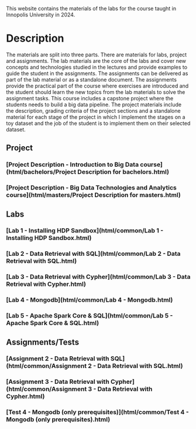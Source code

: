 This website contains the materials of the labs for the course taught in Innopolis University in 2024.

# Description

The materials are split into three parts. There are materials for labs, project and assignments. The lab materials are the core of the labs and cover new concepts and technologies studied in the lectures and provide examples to guide the student in the assignments. The assignments can be delivered as part of the lab material or as a standalone document. The assignments provide the practical part of the course where exercises are introduced and the student should learn the new topics from the lab materials to solve the assignment tasks. This course includes a capstone project where the students needs to build a big data pipeline. The project materials include the description, grading criteria of the project sections and a standalone material for each stage of the project in which I implement the stages on a toy dataset and the job of the student is to implement them on their selected dataset.

## Project

### [Project Description - Introduction to Big Data course](html/bachelors/Project Description for bachelors.html)

### [Project Description - Big Data Technologies and Analytics course](html/masters/Project Description for masters.html)

<!-- ### [Stage I](html/common/Project Description for masters.html) -->


## Labs

### [Lab 1 - Installing HDP Sandbox](html/common/Lab 1 - Installing HDP Sandbox.html)

### [Lab 2 - Data Retrieval with SQL](html/common/Lab 2 - Data Retrieval with SQL.html)

### [Lab 3 - Data Retrieval with Cypher](html/common/Lab 3 - Data Retrieval with Cypher.html)

### [Lab 4 - Mongodb](html/common/Lab 4 - Mongodb.html)

### [Lab 5 - Apache Spark Core & SQL](html/common/Lab 5 - Apache Spark Core & SQL.html)

<!-- ### [Lab 6 - Apache Spark ML](html/common/Lab 6 - Apache Spark ML.html) -->
<!-- ### [Lab 7 - Apache Spark Streaming](html/common/Lab 7 - Apache Spark Streaming.html) -->


## Assignments/Tests

### [Assignment 2 - Data Retrieval with SQL](html/common/Assignment 2 - Data Retrieval with SQL.html)

### [Assignment 3 - Data Retrieval with Cypher](html/common/Assignment 3 - Data Retrieval with Cypher.html)

### [Test 4 - Mongodb (only prerequisites)](html/common/Test 4 - Mongodb (only prerequisites).html)

<!-- ### [Test 5 - Apache Spark Core & SQL (only prerequisites)](html/common/Test 5 - Apache Spark Core & SQL (only prerequisites).html) -->
<!-- ### [Assignment 4 - Mongodb](html/common/Assignment 4 - Mongodb.html) -->



<!-- docker cp hackmd-codimd-1:/home/hackmd/app/public/uploads "C:\Users\Admin\Documents\Inno\bigdata2024\github\fjiubd2024\html\common\" -->
